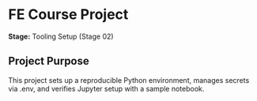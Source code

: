 # FE Course Project
**Stage:** Tooling Setup (Stage 02)

## Project Purpose
This project sets up a reproducible Python environment, manages secrets via .env, and verifies Jupyter setup with a sample notebook.
